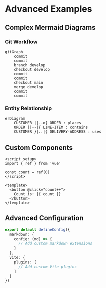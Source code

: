 # Advanced Examples

## Complex Mermaid Diagrams

### Git Workflow

```mermaid
gitGraph
    commit
    commit
    branch develop
    checkout develop
    commit
    commit
    checkout main
    merge develop
    commit
    commit
```

### Entity Relationship

```mermaid
erDiagram
    CUSTOMER ||--o{ ORDER : places
    ORDER ||--|{ LINE-ITEM : contains
    CUSTOMER }|..|{ DELIVERY-ADDRESS : uses
```

## Custom Components

```vue
<script setup>
import { ref } from 'vue'

const count = ref(0)
</script>

<template>
  <button @click="count++">
    Count is: {{ count }}
  </button>
</template>
```

## Advanced Configuration

```typescript
export default defineConfig({
  markdown: {
    config: (md) => {
      // Add custom markdown extensions
    }
  },
  vite: {
    plugins: [
      // Add custom Vite plugins
    ]
  }
})
```
